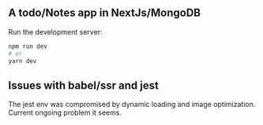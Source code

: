## A todo/Notes app in NextJs/MongoDB

Run the development server:

```bash
npm run dev
# or
yarn dev
```


## Issues with babel/ssr and jest

The jest env was compromised by dynamic loading and image optimization. Current ongoing problem it seems. 
